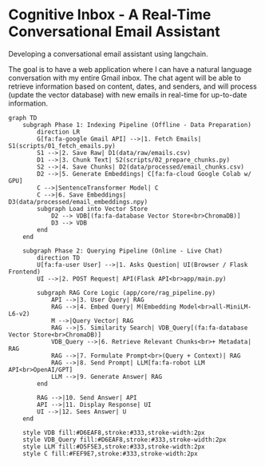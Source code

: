 # Cognitive Inbox - A Real-Time Conversational Email Assistant

Developing a conversational email assistant using langchain.

The goal is to have a web application where I can have a natural language conversation with my entire Gmail inbox. 
The chat agent will be able to retrieve information based on content, dates, and senders, 
and will process (update the vector database) with new emails in real-time for up-to-date information.

```mermaid
graph TD
    subgraph Phase 1: Indexing Pipeline (Offline - Data Preparation)
        direction LR
        G[fa:fa-google Gmail API] -->|1. Fetch Emails| S1(scripts/01_fetch_emails.py)
        S1 -->|2. Save Raw| D1(data/raw/emails.csv)
        D1 -->|3. Chunk Text| S2(scripts/02_prepare_chunks.py)
        S2 -->|4. Save Chunks| D2(data/processed/email_chunks.csv)
        D2 -->|5. Generate Embeddings| C[fa:fa-cloud Google Colab w/ GPU]
        C -->|SentenceTransformer Model| C
        C -->|6. Save Embeddings| D3(data/processed/email_embeddings.npy)
        subgraph Load into Vector Store
            D2 --> VDB[(fa:fa-database Vector Store<br>ChromaDB)]
            D3 --> VDB
        end
    end

    subgraph Phase 2: Querying Pipeline (Online - Live Chat)
        direction TD
        U[fa:fa-user User] -->|1. Asks Question| UI(Browser / Flask Frontend)
        UI -->|2. POST Request| API(Flask API<br>app/main.py)
        
        subgraph RAG Core Logic (app/core/rag_pipeline.py)
            API -->|3. User Query| RAG
            RAG -->|4. Embed Query| M(Embedding Model<br>all-MiniLM-L6-v2)
            M -->|Query Vector| RAG
            RAG -->|5. Similarity Search| VDB_Query[(fa:fa-database Vector Store<br>ChromaDB)]
            VDB_Query -->|6. Retrieve Relevant Chunks<br>+ Metadata| RAG
            RAG -->|7. Formulate Prompt<br>(Query + Context)| RAG
            RAG -->|8. Send Prompt| LLM[fa:fa-robot LLM API<br>OpenAI/GPT]
            LLM -->|9. Generate Answer| RAG
        end

        RAG -->|10. Send Answer| API
        API -->|11. Display Response| UI
        UI -->|12. Sees Answer| U
    end

    style VDB fill:#D6EAF8,stroke:#333,stroke-width:2px
    style VDB_Query fill:#D6EAF8,stroke:#333,stroke-width:2px
    style LLM fill:#D5F5E3,stroke:#333,stroke-width:2px
    style C fill:#FEF9E7,stroke:#333,stroke-width:2px
```
